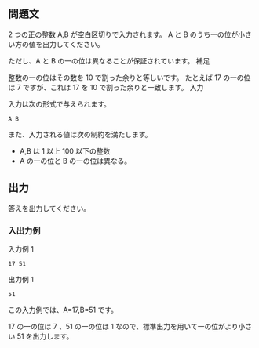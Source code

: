 ## 問題文

2 つの正の整数 A,B が空白区切りで入力されます。 A と B のうち一の位が小さい方の値を出力してください。

ただし、A と B の一の位は異なることが保証されています。
補足

整数の一の位はその数を 10 で割った余りと等しいです。
たとえば 17 の一の位は 7 ですが、これは 17 を 10 で割った余りと一致します。
入力

入力は次の形式で与えられます。

```text
A B
```

また、入力される値は次の制約を満たします。

- A,B は 1 以上 100 以下の整数
- A の一の位と B の一の位は異なる。

## 出力

答えを出力してください。

### 入出力例

入力例 1

```text
17 51
```

出力例 1

```text
51
```

この入力例では、A=17,B=51 です。

17 の一の位は 7 、51 の一の位は 1 なので、標準出力を用いて一の位がより小さい 51 を出力します。
